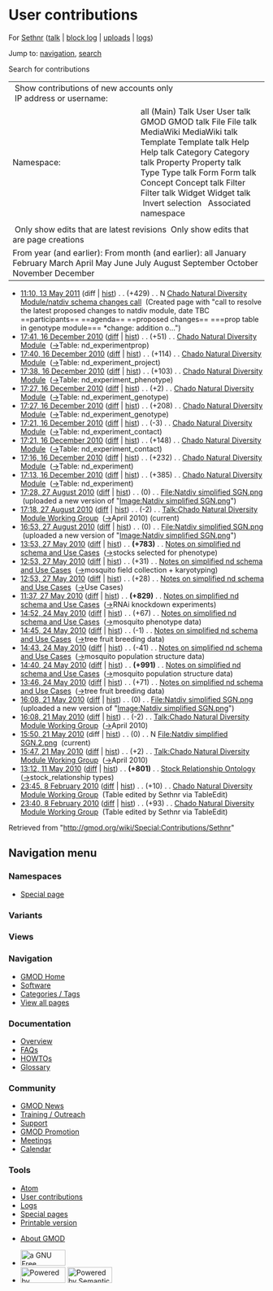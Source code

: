 <div id="mw-page-base" class="noprint">

</div>

<div id="mw-head-base" class="noprint">

</div>

<div id="content" class="mw-body" role="main">

<span id="top"></span>

<div id="mw-js-message" style="display:none;">

</div>



# <span dir="auto">User contributions</span>

<div id="bodyContent">

<div id="contentSub">

For <a
href="/mediawiki/index.php?title=User:Sethnr&amp;action=edit&amp;redlink=1"
class="new" title="User:Sethnr (page does not exist)">Sethnr</a> (<a
href="/mediawiki/index.php?title=User_talk:Sethnr&amp;action=edit&amp;redlink=1"
class="new" title="User talk:Sethnr (page does not exist)">talk</a> \|
[block
log](/mediawiki/index.php?title=Special:Log/block&page=User%3ASethnr "Special:Log/block")
\| [uploads](/wiki/Special:ListFiles/Sethnr "Special:ListFiles/Sethnr")
\| [logs](/wiki/Special:Log/Sethnr "Special:Log/Sethnr"))

</div>

<div id="jump-to-nav" class="mw-jump">

Jump to: [navigation](#mw-navigation), [search](#p-search)

</div>

<div id="mw-content-text">

Search for contributions

<table class="mw-contributions-table">
<colgroup>
<col style="width: 50%" />
<col style="width: 50%" />
</colgroup>
<tbody>
<tr class="odd">
<td colspan="2"> Show contributions of new accounts only<br />
 IP address or username:</td>
</tr>
<tr class="even">
<td class="mw-label">Namespace:</td>
<td>all (Main) Talk User User talk GMOD GMOD talk File File talk
MediaWiki MediaWiki talk Template Template talk Help Help talk Category
Category talk Property Property talk Type Type talk Form Form talk
Concept Concept talk Filter Filter talk Widget Widget talk  
 Invert selection 
 Associated namespace </td>
</tr>
<tr class="odd">
<td colspan="2"></td>
</tr>
<tr class="even">
<td colspan="2"> Only show edits that are latest revisions
 Only show edits that are page creations</td>
</tr>
<tr class="odd">
<td colspan="2">From year (and earlier): From month (and earlier): all
January February March April May June July August September October
November December</td>
</tr>
</tbody>
</table>

- <a
  href="/mediawiki/index.php?title=Chado_Natural_Diversity_Module/natdiv_schema_changes_call&amp;oldid=17682"
  class="mw-changeslist-date"
  title="Chado Natural Diversity Module/natdiv schema changes call">11:10,
  13 May 2011</a> (diff \|
  [hist](/mediawiki/index.php?title=Chado_Natural_Diversity_Module/natdiv_schema_changes_call&action=history "Chado Natural Diversity Module/natdiv schema changes call"))
  <span class="mw-changeslist-separator">. .</span>
  <span class="mw-plusminus-pos" dir="ltr"
  title="429 bytes after change">(+429)</span>‎
  <span class="mw-changeslist-separator">. .</span> N <a
  href="/wiki/Chado_Natural_Diversity_Module/natdiv_schema_changes_call"
  class="mw-contributions-title"
  title="Chado Natural Diversity Module/natdiv schema changes call">Chado
  Natural Diversity Module/natdiv schema changes call</a> ‎
  <span class="comment">(Created page with "call to resolve the latest
  proposed changes to natdiv module, date TBC ==participants==
  ==agenda== ==proposed changes== ===prop table in genotype module===
  \*change: addition o…")</span>
- <a
  href="/mediawiki/index.php?title=Chado_Natural_Diversity_Module&amp;oldid=16169"
  class="mw-changeslist-date"
  title="Chado Natural Diversity Module">17:41, 16 December 2010</a>
  ([diff](/mediawiki/index.php?title=Chado_Natural_Diversity_Module&diff=prev&oldid=16169 "Chado Natural Diversity Module")
  \|
  [hist](/mediawiki/index.php?title=Chado_Natural_Diversity_Module&action=history "Chado Natural Diversity Module"))
  <span class="mw-changeslist-separator">. .</span>
  <span class="mw-plusminus-pos" dir="ltr"
  title="18,531 bytes after change">(+51)</span>‎
  <span class="mw-changeslist-separator">. .</span>
  <a href="/wiki/Chado_Natural_Diversity_Module"
  class="mw-contributions-title"
  title="Chado Natural Diversity Module">Chado Natural Diversity
  Module</a> ‎
  <span class="comment">([→](/wiki/Chado_Natural_Diversity_Module#Table:_nd_experimentprop "Chado Natural Diversity Module")‎<span dir="auto"><span class="autocomment">Table:
  nd_experimentprop</span></span>)</span>
- <a
  href="/mediawiki/index.php?title=Chado_Natural_Diversity_Module&amp;oldid=16168"
  class="mw-changeslist-date"
  title="Chado Natural Diversity Module">17:40, 16 December 2010</a>
  ([diff](/mediawiki/index.php?title=Chado_Natural_Diversity_Module&diff=prev&oldid=16168 "Chado Natural Diversity Module")
  \|
  [hist](/mediawiki/index.php?title=Chado_Natural_Diversity_Module&action=history "Chado Natural Diversity Module"))
  <span class="mw-changeslist-separator">. .</span>
  <span class="mw-plusminus-pos" dir="ltr"
  title="18,480 bytes after change">(+114)</span>‎
  <span class="mw-changeslist-separator">. .</span>
  <a href="/wiki/Chado_Natural_Diversity_Module"
  class="mw-contributions-title"
  title="Chado Natural Diversity Module">Chado Natural Diversity
  Module</a> ‎
  <span class="comment">([→](/wiki/Chado_Natural_Diversity_Module#Table:_nd_experiment_project "Chado Natural Diversity Module")‎<span dir="auto"><span class="autocomment">Table:
  nd_experiment_project</span></span>)</span>
- <a
  href="/mediawiki/index.php?title=Chado_Natural_Diversity_Module&amp;oldid=16167"
  class="mw-changeslist-date"
  title="Chado Natural Diversity Module">17:38, 16 December 2010</a>
  ([diff](/mediawiki/index.php?title=Chado_Natural_Diversity_Module&diff=prev&oldid=16167 "Chado Natural Diversity Module")
  \|
  [hist](/mediawiki/index.php?title=Chado_Natural_Diversity_Module&action=history "Chado Natural Diversity Module"))
  <span class="mw-changeslist-separator">. .</span>
  <span class="mw-plusminus-pos" dir="ltr"
  title="18,366 bytes after change">(+103)</span>‎
  <span class="mw-changeslist-separator">. .</span>
  <a href="/wiki/Chado_Natural_Diversity_Module"
  class="mw-contributions-title"
  title="Chado Natural Diversity Module">Chado Natural Diversity
  Module</a> ‎
  <span class="comment">([→](/wiki/Chado_Natural_Diversity_Module#Table:_nd_experiment_phenotype "Chado Natural Diversity Module")‎<span dir="auto"><span class="autocomment">Table:
  nd_experiment_phenotype</span></span>)</span>
- <a
  href="/mediawiki/index.php?title=Chado_Natural_Diversity_Module&amp;oldid=16165"
  class="mw-changeslist-date"
  title="Chado Natural Diversity Module">17:27, 16 December 2010</a>
  ([diff](/mediawiki/index.php?title=Chado_Natural_Diversity_Module&diff=prev&oldid=16165 "Chado Natural Diversity Module")
  \|
  [hist](/mediawiki/index.php?title=Chado_Natural_Diversity_Module&action=history "Chado Natural Diversity Module"))
  <span class="mw-changeslist-separator">. .</span>
  <span class="mw-plusminus-pos" dir="ltr"
  title="18,263 bytes after change">(+2)</span>‎
  <span class="mw-changeslist-separator">. .</span>
  <a href="/wiki/Chado_Natural_Diversity_Module"
  class="mw-contributions-title"
  title="Chado Natural Diversity Module">Chado Natural Diversity
  Module</a> ‎
  <span class="comment">([→](/wiki/Chado_Natural_Diversity_Module#Table:_nd_experiment_genotype "Chado Natural Diversity Module")‎<span dir="auto"><span class="autocomment">Table:
  nd_experiment_genotype</span></span>)</span>
- <a
  href="/mediawiki/index.php?title=Chado_Natural_Diversity_Module&amp;oldid=16164"
  class="mw-changeslist-date"
  title="Chado Natural Diversity Module">17:27, 16 December 2010</a>
  ([diff](/mediawiki/index.php?title=Chado_Natural_Diversity_Module&diff=prev&oldid=16164 "Chado Natural Diversity Module")
  \|
  [hist](/mediawiki/index.php?title=Chado_Natural_Diversity_Module&action=history "Chado Natural Diversity Module"))
  <span class="mw-changeslist-separator">. .</span>
  <span class="mw-plusminus-pos" dir="ltr"
  title="18,261 bytes after change">(+208)</span>‎
  <span class="mw-changeslist-separator">. .</span>
  <a href="/wiki/Chado_Natural_Diversity_Module"
  class="mw-contributions-title"
  title="Chado Natural Diversity Module">Chado Natural Diversity
  Module</a> ‎
  <span class="comment">([→](/wiki/Chado_Natural_Diversity_Module#Table:_nd_experiment_genotype "Chado Natural Diversity Module")‎<span dir="auto"><span class="autocomment">Table:
  nd_experiment_genotype</span></span>)</span>
- <a
  href="/mediawiki/index.php?title=Chado_Natural_Diversity_Module&amp;oldid=16163"
  class="mw-changeslist-date"
  title="Chado Natural Diversity Module">17:21, 16 December 2010</a>
  ([diff](/mediawiki/index.php?title=Chado_Natural_Diversity_Module&diff=prev&oldid=16163 "Chado Natural Diversity Module")
  \|
  [hist](/mediawiki/index.php?title=Chado_Natural_Diversity_Module&action=history "Chado Natural Diversity Module"))
  <span class="mw-changeslist-separator">. .</span>
  <span class="mw-plusminus-neg" dir="ltr"
  title="18,053 bytes after change">(-3)</span>‎
  <span class="mw-changeslist-separator">. .</span>
  <a href="/wiki/Chado_Natural_Diversity_Module"
  class="mw-contributions-title"
  title="Chado Natural Diversity Module">Chado Natural Diversity
  Module</a> ‎
  <span class="comment">([→](/wiki/Chado_Natural_Diversity_Module#Table:_nd_experiment_contact "Chado Natural Diversity Module")‎<span dir="auto"><span class="autocomment">Table:
  nd_experiment_contact</span></span>)</span>
- <a
  href="/mediawiki/index.php?title=Chado_Natural_Diversity_Module&amp;oldid=16162"
  class="mw-changeslist-date"
  title="Chado Natural Diversity Module">17:21, 16 December 2010</a>
  ([diff](/mediawiki/index.php?title=Chado_Natural_Diversity_Module&diff=prev&oldid=16162 "Chado Natural Diversity Module")
  \|
  [hist](/mediawiki/index.php?title=Chado_Natural_Diversity_Module&action=history "Chado Natural Diversity Module"))
  <span class="mw-changeslist-separator">. .</span>
  <span class="mw-plusminus-pos" dir="ltr"
  title="18,056 bytes after change">(+148)</span>‎
  <span class="mw-changeslist-separator">. .</span>
  <a href="/wiki/Chado_Natural_Diversity_Module"
  class="mw-contributions-title"
  title="Chado Natural Diversity Module">Chado Natural Diversity
  Module</a> ‎
  <span class="comment">([→](/wiki/Chado_Natural_Diversity_Module#Table:_nd_experiment_contact "Chado Natural Diversity Module")‎<span dir="auto"><span class="autocomment">Table:
  nd_experiment_contact</span></span>)</span>
- <a
  href="/mediawiki/index.php?title=Chado_Natural_Diversity_Module&amp;oldid=16157"
  class="mw-changeslist-date"
  title="Chado Natural Diversity Module">17:16, 16 December 2010</a>
  ([diff](/mediawiki/index.php?title=Chado_Natural_Diversity_Module&diff=prev&oldid=16157 "Chado Natural Diversity Module")
  \|
  [hist](/mediawiki/index.php?title=Chado_Natural_Diversity_Module&action=history "Chado Natural Diversity Module"))
  <span class="mw-changeslist-separator">. .</span>
  <span class="mw-plusminus-pos" dir="ltr"
  title="17,908 bytes after change">(+232)</span>‎
  <span class="mw-changeslist-separator">. .</span>
  <a href="/wiki/Chado_Natural_Diversity_Module"
  class="mw-contributions-title"
  title="Chado Natural Diversity Module">Chado Natural Diversity
  Module</a> ‎
  <span class="comment">([→](/wiki/Chado_Natural_Diversity_Module#Table:_nd_experiment "Chado Natural Diversity Module")‎<span dir="auto"><span class="autocomment">Table:
  nd_experiment</span></span>)</span>
- <a
  href="/mediawiki/index.php?title=Chado_Natural_Diversity_Module&amp;oldid=16155"
  class="mw-changeslist-date"
  title="Chado Natural Diversity Module">17:13, 16 December 2010</a>
  ([diff](/mediawiki/index.php?title=Chado_Natural_Diversity_Module&diff=prev&oldid=16155 "Chado Natural Diversity Module")
  \|
  [hist](/mediawiki/index.php?title=Chado_Natural_Diversity_Module&action=history "Chado Natural Diversity Module"))
  <span class="mw-changeslist-separator">. .</span>
  <span class="mw-plusminus-pos" dir="ltr"
  title="17,676 bytes after change">(+385)</span>‎
  <span class="mw-changeslist-separator">. .</span>
  <a href="/wiki/Chado_Natural_Diversity_Module"
  class="mw-contributions-title"
  title="Chado Natural Diversity Module">Chado Natural Diversity
  Module</a> ‎
  <span class="comment">([→](/wiki/Chado_Natural_Diversity_Module#Table:_nd_experiment "Chado Natural Diversity Module")‎<span dir="auto"><span class="autocomment">Table:
  nd_experiment</span></span>)</span>
- <a
  href="/mediawiki/index.php?title=File:Natdiv_simplified_SGN.png&amp;oldid=14319"
  class="mw-changeslist-date"
  title="File:Natdiv simplified SGN.png">17:28, 27 August 2010</a>
  ([diff](/mediawiki/index.php?title=File:Natdiv_simplified_SGN.png&diff=prev&oldid=14319 "File:Natdiv simplified SGN.png")
  \|
  [hist](/mediawiki/index.php?title=File:Natdiv_simplified_SGN.png&action=history "File:Natdiv simplified SGN.png"))
  <span class="mw-changeslist-separator">. .</span>
  <span class="mw-plusminus-null" dir="ltr"
  title="0 bytes after change">(0)</span>‎
  <span class="mw-changeslist-separator">. .</span>
  <a href="/wiki/File:Natdiv_simplified_SGN.png"
  class="mw-contributions-title"
  title="File:Natdiv simplified SGN.png">File:Natdiv simplified
  SGN.png</a> ‎ <span class="comment">(uploaded a new version of
  "[Image:Natdiv simplified
  SGN.png](/wiki/File:Natdiv_simplified_SGN.png "File:Natdiv simplified SGN.png")")</span>
- <a
  href="/mediawiki/index.php?title=Talk:Chado_Natural_Diversity_Module_Working_Group&amp;oldid=14318"
  class="mw-changeslist-date"
  title="Talk:Chado Natural Diversity Module Working Group">17:18, 27
  August 2010</a>
  ([diff](/mediawiki/index.php?title=Talk:Chado_Natural_Diversity_Module_Working_Group&diff=prev&oldid=14318 "Talk:Chado Natural Diversity Module Working Group")
  \|
  [hist](/mediawiki/index.php?title=Talk:Chado_Natural_Diversity_Module_Working_Group&action=history "Talk:Chado Natural Diversity Module Working Group"))
  <span class="mw-changeslist-separator">. .</span>
  <span class="mw-plusminus-neg" dir="ltr"
  title="14,494 bytes after change">(-2)</span>‎
  <span class="mw-changeslist-separator">. .</span>
  <a href="/wiki/Talk:Chado_Natural_Diversity_Module_Working_Group"
  class="mw-contributions-title"
  title="Talk:Chado Natural Diversity Module Working Group">Talk:Chado
  Natural Diversity Module Working Group</a> ‎
  <span class="comment">([→](/wiki/Talk:Chado_Natural_Diversity_Module_Working_Group#April_2010 "Talk:Chado Natural Diversity Module Working Group")‎<span dir="auto"><span class="autocomment">April
  2010</span></span>)</span> <span class="mw-uctop">(current)</span>
- <a
  href="/mediawiki/index.php?title=File:Natdiv_simplified_SGN.png&amp;oldid=14317"
  class="mw-changeslist-date"
  title="File:Natdiv simplified SGN.png">16:53, 27 August 2010</a>
  ([diff](/mediawiki/index.php?title=File:Natdiv_simplified_SGN.png&diff=prev&oldid=14317 "File:Natdiv simplified SGN.png")
  \|
  [hist](/mediawiki/index.php?title=File:Natdiv_simplified_SGN.png&action=history "File:Natdiv simplified SGN.png"))
  <span class="mw-changeslist-separator">. .</span>
  <span class="mw-plusminus-null" dir="ltr"
  title="0 bytes after change">(0)</span>‎
  <span class="mw-changeslist-separator">. .</span>
  <a href="/wiki/File:Natdiv_simplified_SGN.png"
  class="mw-contributions-title"
  title="File:Natdiv simplified SGN.png">File:Natdiv simplified
  SGN.png</a> ‎ <span class="comment">(uploaded a new version of
  "[Image:Natdiv simplified
  SGN.png](/wiki/File:Natdiv_simplified_SGN.png "File:Natdiv simplified SGN.png")")</span>
- <a
  href="/mediawiki/index.php?title=Notes_on_simplified_nd_schema_and_Use_Cases&amp;oldid=12759"
  class="mw-changeslist-date"
  title="Notes on simplified nd schema and Use Cases">13:53, 27 May
  2010</a>
  ([diff](/mediawiki/index.php?title=Notes_on_simplified_nd_schema_and_Use_Cases&diff=prev&oldid=12759 "Notes on simplified nd schema and Use Cases")
  \|
  [hist](/mediawiki/index.php?title=Notes_on_simplified_nd_schema_and_Use_Cases&action=history "Notes on simplified nd schema and Use Cases"))
  <span class="mw-changeslist-separator">. .</span> **(+783)**‎
  <span class="mw-changeslist-separator">. .</span>
  <a href="/wiki/Notes_on_simplified_nd_schema_and_Use_Cases"
  class="mw-contributions-title"
  title="Notes on simplified nd schema and Use Cases">Notes on simplified
  nd schema and Use Cases</a> ‎
  <span class="comment">([→](/wiki/Notes_on_simplified_nd_schema_and_Use_Cases#stocks_selected_for_phenotype "Notes on simplified nd schema and Use Cases")‎<span dir="auto"><span class="autocomment">stocks
  selected for phenotype</span></span>)</span>
- <a
  href="/mediawiki/index.php?title=Notes_on_simplified_nd_schema_and_Use_Cases&amp;oldid=12758"
  class="mw-changeslist-date"
  title="Notes on simplified nd schema and Use Cases">12:53, 27 May
  2010</a>
  ([diff](/mediawiki/index.php?title=Notes_on_simplified_nd_schema_and_Use_Cases&diff=prev&oldid=12758 "Notes on simplified nd schema and Use Cases")
  \|
  [hist](/mediawiki/index.php?title=Notes_on_simplified_nd_schema_and_Use_Cases&action=history "Notes on simplified nd schema and Use Cases"))
  <span class="mw-changeslist-separator">. .</span>
  <span class="mw-plusminus-pos" dir="ltr"
  title="13,747 bytes after change">(+31)</span>‎
  <span class="mw-changeslist-separator">. .</span>
  <a href="/wiki/Notes_on_simplified_nd_schema_and_Use_Cases"
  class="mw-contributions-title"
  title="Notes on simplified nd schema and Use Cases">Notes on simplified
  nd schema and Use Cases</a> ‎
  <span class="comment">([→](/wiki/Notes_on_simplified_nd_schema_and_Use_Cases#mosquito_field_collection_.2B_karyotyping "Notes on simplified nd schema and Use Cases")‎<span dir="auto"><span class="autocomment">mosquito
  field collection + karyotyping</span></span>)</span>
- <a
  href="/mediawiki/index.php?title=Notes_on_simplified_nd_schema_and_Use_Cases&amp;oldid=12757"
  class="mw-changeslist-date"
  title="Notes on simplified nd schema and Use Cases">12:53, 27 May
  2010</a>
  ([diff](/mediawiki/index.php?title=Notes_on_simplified_nd_schema_and_Use_Cases&diff=prev&oldid=12757 "Notes on simplified nd schema and Use Cases")
  \|
  [hist](/mediawiki/index.php?title=Notes_on_simplified_nd_schema_and_Use_Cases&action=history "Notes on simplified nd schema and Use Cases"))
  <span class="mw-changeslist-separator">. .</span>
  <span class="mw-plusminus-pos" dir="ltr"
  title="13,716 bytes after change">(+28)</span>‎
  <span class="mw-changeslist-separator">. .</span>
  <a href="/wiki/Notes_on_simplified_nd_schema_and_Use_Cases"
  class="mw-contributions-title"
  title="Notes on simplified nd schema and Use Cases">Notes on simplified
  nd schema and Use Cases</a> ‎
  <span class="comment">([→](/wiki/Notes_on_simplified_nd_schema_and_Use_Cases#Use_Cases "Notes on simplified nd schema and Use Cases")‎<span dir="auto"><span class="autocomment">Use
  Cases</span></span>)</span>
- <a
  href="/mediawiki/index.php?title=Notes_on_simplified_nd_schema_and_Use_Cases&amp;oldid=12756"
  class="mw-changeslist-date"
  title="Notes on simplified nd schema and Use Cases">11:37, 27 May
  2010</a>
  ([diff](/mediawiki/index.php?title=Notes_on_simplified_nd_schema_and_Use_Cases&diff=prev&oldid=12756 "Notes on simplified nd schema and Use Cases")
  \|
  [hist](/mediawiki/index.php?title=Notes_on_simplified_nd_schema_and_Use_Cases&action=history "Notes on simplified nd schema and Use Cases"))
  <span class="mw-changeslist-separator">. .</span> **(+829)**‎
  <span class="mw-changeslist-separator">. .</span>
  <a href="/wiki/Notes_on_simplified_nd_schema_and_Use_Cases"
  class="mw-contributions-title"
  title="Notes on simplified nd schema and Use Cases">Notes on simplified
  nd schema and Use Cases</a> ‎
  <span class="comment">([→](/wiki/Notes_on_simplified_nd_schema_and_Use_Cases#RNAi_knockdown_experiments "Notes on simplified nd schema and Use Cases")‎<span dir="auto"><span class="autocomment">RNAi
  knockdown experiments</span></span>)</span>
- <a
  href="/mediawiki/index.php?title=Notes_on_simplified_nd_schema_and_Use_Cases&amp;oldid=12675"
  class="mw-changeslist-date"
  title="Notes on simplified nd schema and Use Cases">14:52, 24 May
  2010</a>
  ([diff](/mediawiki/index.php?title=Notes_on_simplified_nd_schema_and_Use_Cases&diff=prev&oldid=12675 "Notes on simplified nd schema and Use Cases")
  \|
  [hist](/mediawiki/index.php?title=Notes_on_simplified_nd_schema_and_Use_Cases&action=history "Notes on simplified nd schema and Use Cases"))
  <span class="mw-changeslist-separator">. .</span>
  <span class="mw-plusminus-pos" dir="ltr"
  title="10,367 bytes after change">(+67)</span>‎
  <span class="mw-changeslist-separator">. .</span>
  <a href="/wiki/Notes_on_simplified_nd_schema_and_Use_Cases"
  class="mw-contributions-title"
  title="Notes on simplified nd schema and Use Cases">Notes on simplified
  nd schema and Use Cases</a> ‎
  <span class="comment">([→](/wiki/Notes_on_simplified_nd_schema_and_Use_Cases#mosquito_phenotype_data "Notes on simplified nd schema and Use Cases")‎<span dir="auto"><span class="autocomment">mosquito
  phenotype data</span></span>)</span>
- <a
  href="/mediawiki/index.php?title=Notes_on_simplified_nd_schema_and_Use_Cases&amp;oldid=12674"
  class="mw-changeslist-date"
  title="Notes on simplified nd schema and Use Cases">14:45, 24 May
  2010</a>
  ([diff](/mediawiki/index.php?title=Notes_on_simplified_nd_schema_and_Use_Cases&diff=prev&oldid=12674 "Notes on simplified nd schema and Use Cases")
  \|
  [hist](/mediawiki/index.php?title=Notes_on_simplified_nd_schema_and_Use_Cases&action=history "Notes on simplified nd schema and Use Cases"))
  <span class="mw-changeslist-separator">. .</span>
  <span class="mw-plusminus-neg" dir="ltr"
  title="10,300 bytes after change">(-1)</span>‎
  <span class="mw-changeslist-separator">. .</span>
  <a href="/wiki/Notes_on_simplified_nd_schema_and_Use_Cases"
  class="mw-contributions-title"
  title="Notes on simplified nd schema and Use Cases">Notes on simplified
  nd schema and Use Cases</a> ‎
  <span class="comment">([→](/wiki/Notes_on_simplified_nd_schema_and_Use_Cases#tree_fruit_breeding_data "Notes on simplified nd schema and Use Cases")‎<span dir="auto"><span class="autocomment">tree
  fruit breeding data</span></span>)</span>
- <a
  href="/mediawiki/index.php?title=Notes_on_simplified_nd_schema_and_Use_Cases&amp;oldid=12673"
  class="mw-changeslist-date"
  title="Notes on simplified nd schema and Use Cases">14:43, 24 May
  2010</a>
  ([diff](/mediawiki/index.php?title=Notes_on_simplified_nd_schema_and_Use_Cases&diff=prev&oldid=12673 "Notes on simplified nd schema and Use Cases")
  \|
  [hist](/mediawiki/index.php?title=Notes_on_simplified_nd_schema_and_Use_Cases&action=history "Notes on simplified nd schema and Use Cases"))
  <span class="mw-changeslist-separator">. .</span>
  <span class="mw-plusminus-neg" dir="ltr"
  title="10,301 bytes after change">(-41)</span>‎
  <span class="mw-changeslist-separator">. .</span>
  <a href="/wiki/Notes_on_simplified_nd_schema_and_Use_Cases"
  class="mw-contributions-title"
  title="Notes on simplified nd schema and Use Cases">Notes on simplified
  nd schema and Use Cases</a> ‎
  <span class="comment">([→](/wiki/Notes_on_simplified_nd_schema_and_Use_Cases#mosquito_population_structure_data "Notes on simplified nd schema and Use Cases")‎<span dir="auto"><span class="autocomment">mosquito
  population structure data</span></span>)</span>
- <a
  href="/mediawiki/index.php?title=Notes_on_simplified_nd_schema_and_Use_Cases&amp;oldid=12672"
  class="mw-changeslist-date"
  title="Notes on simplified nd schema and Use Cases">14:40, 24 May
  2010</a>
  ([diff](/mediawiki/index.php?title=Notes_on_simplified_nd_schema_and_Use_Cases&diff=prev&oldid=12672 "Notes on simplified nd schema and Use Cases")
  \|
  [hist](/mediawiki/index.php?title=Notes_on_simplified_nd_schema_and_Use_Cases&action=history "Notes on simplified nd schema and Use Cases"))
  <span class="mw-changeslist-separator">. .</span> **(+991)**‎
  <span class="mw-changeslist-separator">. .</span>
  <a href="/wiki/Notes_on_simplified_nd_schema_and_Use_Cases"
  class="mw-contributions-title"
  title="Notes on simplified nd schema and Use Cases">Notes on simplified
  nd schema and Use Cases</a> ‎
  <span class="comment">([→](/wiki/Notes_on_simplified_nd_schema_and_Use_Cases#mosquito_population_structure_data "Notes on simplified nd schema and Use Cases")‎<span dir="auto"><span class="autocomment">mosquito
  population structure data</span></span>)</span>
- <a
  href="/mediawiki/index.php?title=Notes_on_simplified_nd_schema_and_Use_Cases&amp;oldid=12671"
  class="mw-changeslist-date"
  title="Notes on simplified nd schema and Use Cases">13:46, 24 May
  2010</a>
  ([diff](/mediawiki/index.php?title=Notes_on_simplified_nd_schema_and_Use_Cases&diff=prev&oldid=12671 "Notes on simplified nd schema and Use Cases")
  \|
  [hist](/mediawiki/index.php?title=Notes_on_simplified_nd_schema_and_Use_Cases&action=history "Notes on simplified nd schema and Use Cases"))
  <span class="mw-changeslist-separator">. .</span>
  <span class="mw-plusminus-pos" dir="ltr"
  title="9,351 bytes after change">(+71)</span>‎
  <span class="mw-changeslist-separator">. .</span>
  <a href="/wiki/Notes_on_simplified_nd_schema_and_Use_Cases"
  class="mw-contributions-title"
  title="Notes on simplified nd schema and Use Cases">Notes on simplified
  nd schema and Use Cases</a> ‎
  <span class="comment">([→](/wiki/Notes_on_simplified_nd_schema_and_Use_Cases#tree_fruit_breeding_data "Notes on simplified nd schema and Use Cases")‎<span dir="auto"><span class="autocomment">tree
  fruit breeding data</span></span>)</span>
- <a
  href="/mediawiki/index.php?title=File:Natdiv_simplified_SGN.png&amp;oldid=12632"
  class="mw-changeslist-date"
  title="File:Natdiv simplified SGN.png">16:08, 21 May 2010</a>
  ([diff](/mediawiki/index.php?title=File:Natdiv_simplified_SGN.png&diff=prev&oldid=12632 "File:Natdiv simplified SGN.png")
  \|
  [hist](/mediawiki/index.php?title=File:Natdiv_simplified_SGN.png&action=history "File:Natdiv simplified SGN.png"))
  <span class="mw-changeslist-separator">. .</span>
  <span class="mw-plusminus-null" dir="ltr"
  title="0 bytes after change">(0)</span>‎
  <span class="mw-changeslist-separator">. .</span>
  <a href="/wiki/File:Natdiv_simplified_SGN.png"
  class="mw-contributions-title"
  title="File:Natdiv simplified SGN.png">File:Natdiv simplified
  SGN.png</a> ‎ <span class="comment">(uploaded a new version of
  "[Image:Natdiv simplified
  SGN.png](/wiki/File:Natdiv_simplified_SGN.png "File:Natdiv simplified SGN.png")")</span>
- <a
  href="/mediawiki/index.php?title=Talk:Chado_Natural_Diversity_Module_Working_Group&amp;oldid=12631"
  class="mw-changeslist-date"
  title="Talk:Chado Natural Diversity Module Working Group">16:08, 21 May
  2010</a>
  ([diff](/mediawiki/index.php?title=Talk:Chado_Natural_Diversity_Module_Working_Group&diff=prev&oldid=12631 "Talk:Chado Natural Diversity Module Working Group")
  \|
  [hist](/mediawiki/index.php?title=Talk:Chado_Natural_Diversity_Module_Working_Group&action=history "Talk:Chado Natural Diversity Module Working Group"))
  <span class="mw-changeslist-separator">. .</span>
  <span class="mw-plusminus-neg" dir="ltr"
  title="13,561 bytes after change">(-2)</span>‎
  <span class="mw-changeslist-separator">. .</span>
  <a href="/wiki/Talk:Chado_Natural_Diversity_Module_Working_Group"
  class="mw-contributions-title"
  title="Talk:Chado Natural Diversity Module Working Group">Talk:Chado
  Natural Diversity Module Working Group</a> ‎
  <span class="comment">([→](/wiki/Talk:Chado_Natural_Diversity_Module_Working_Group#April_2010 "Talk:Chado Natural Diversity Module Working Group")‎<span dir="auto"><span class="autocomment">April
  2010</span></span>)</span>
- <a
  href="/mediawiki/index.php?title=File:Natdiv_simplified_SGN.2.png&amp;oldid=12630"
  class="mw-changeslist-date"
  title="File:Natdiv simplified SGN.2.png">15:50, 21 May 2010</a> (diff
  \|
  [hist](/mediawiki/index.php?title=File:Natdiv_simplified_SGN.2.png&action=history "File:Natdiv simplified SGN.2.png"))
  <span class="mw-changeslist-separator">. .</span>
  <span class="mw-plusminus-null" dir="ltr"
  title="0 bytes after change">(0)</span>‎
  <span class="mw-changeslist-separator">. .</span> N
  <a href="/wiki/File:Natdiv_simplified_SGN.2.png"
  class="mw-contributions-title"
  title="File:Natdiv simplified SGN.2.png">File:Natdiv simplified
  SGN.2.png</a> ‎ <span class="mw-uctop">(current)</span>
- <a
  href="/mediawiki/index.php?title=Talk:Chado_Natural_Diversity_Module_Working_Group&amp;oldid=12629"
  class="mw-changeslist-date"
  title="Talk:Chado Natural Diversity Module Working Group">15:47, 21 May
  2010</a>
  ([diff](/mediawiki/index.php?title=Talk:Chado_Natural_Diversity_Module_Working_Group&diff=prev&oldid=12629 "Talk:Chado Natural Diversity Module Working Group")
  \|
  [hist](/mediawiki/index.php?title=Talk:Chado_Natural_Diversity_Module_Working_Group&action=history "Talk:Chado Natural Diversity Module Working Group"))
  <span class="mw-changeslist-separator">. .</span>
  <span class="mw-plusminus-pos" dir="ltr"
  title="13,563 bytes after change">(+2)</span>‎
  <span class="mw-changeslist-separator">. .</span>
  <a href="/wiki/Talk:Chado_Natural_Diversity_Module_Working_Group"
  class="mw-contributions-title"
  title="Talk:Chado Natural Diversity Module Working Group">Talk:Chado
  Natural Diversity Module Working Group</a> ‎
  <span class="comment">([→](/wiki/Talk:Chado_Natural_Diversity_Module_Working_Group#April_2010 "Talk:Chado Natural Diversity Module Working Group")‎<span dir="auto"><span class="autocomment">April
  2010</span></span>)</span>
- <a
  href="/mediawiki/index.php?title=Stock_Relationship_Ontology&amp;oldid=12517"
  class="mw-changeslist-date" title="Stock Relationship Ontology">13:12,
  11 May 2010</a>
  ([diff](/mediawiki/index.php?title=Stock_Relationship_Ontology&diff=prev&oldid=12517 "Stock Relationship Ontology")
  \|
  [hist](/mediawiki/index.php?title=Stock_Relationship_Ontology&action=history "Stock Relationship Ontology"))
  <span class="mw-changeslist-separator">. .</span> **(+801)**‎
  <span class="mw-changeslist-separator">. .</span>
  <a href="/wiki/Stock_Relationship_Ontology"
  class="mw-contributions-title" title="Stock Relationship Ontology">Stock
  Relationship Ontology</a> ‎
  <span class="comment">([→](/wiki/Stock_Relationship_Ontology#stock_relationship_types "Stock Relationship Ontology")‎<span dir="auto"><span class="autocomment">stock_relationship
  types</span></span>)</span>
- <a
  href="/mediawiki/index.php?title=Chado_Natural_Diversity_Module_Working_Group&amp;oldid=11919"
  class="mw-changeslist-date"
  title="Chado Natural Diversity Module Working Group">23:45, 8 February
  2010</a>
  ([diff](/mediawiki/index.php?title=Chado_Natural_Diversity_Module_Working_Group&diff=prev&oldid=11919 "Chado Natural Diversity Module Working Group")
  \|
  [hist](/mediawiki/index.php?title=Chado_Natural_Diversity_Module_Working_Group&action=history "Chado Natural Diversity Module Working Group"))
  <span class="mw-changeslist-separator">. .</span>
  <span class="mw-plusminus-pos" dir="ltr"
  title="4,654 bytes after change">(+10)</span>‎
  <span class="mw-changeslist-separator">. .</span>
  <a href="/wiki/Chado_Natural_Diversity_Module_Working_Group"
  class="mw-contributions-title"
  title="Chado Natural Diversity Module Working Group">Chado Natural
  Diversity Module Working Group</a> ‎ <span class="comment">(Table
  edited by Sethnr via TableEdit)</span>
- <a
  href="/mediawiki/index.php?title=Chado_Natural_Diversity_Module_Working_Group&amp;oldid=11918"
  class="mw-changeslist-date"
  title="Chado Natural Diversity Module Working Group">23:40, 8 February
  2010</a>
  ([diff](/mediawiki/index.php?title=Chado_Natural_Diversity_Module_Working_Group&diff=prev&oldid=11918 "Chado Natural Diversity Module Working Group")
  \|
  [hist](/mediawiki/index.php?title=Chado_Natural_Diversity_Module_Working_Group&action=history "Chado Natural Diversity Module Working Group"))
  <span class="mw-changeslist-separator">. .</span>
  <span class="mw-plusminus-pos" dir="ltr"
  title="4,644 bytes after change">(+93)</span>‎
  <span class="mw-changeslist-separator">. .</span>
  <a href="/wiki/Chado_Natural_Diversity_Module_Working_Group"
  class="mw-contributions-title"
  title="Chado Natural Diversity Module Working Group">Chado Natural
  Diversity Module Working Group</a> ‎ <span class="comment">(Table
  edited by Sethnr via TableEdit)</span>

</div>

<div class="printfooter">

Retrieved from "<http://gmod.org/wiki/Special:Contributions/Sethnr>"

</div>

<div id="catlinks" class="catlinks catlinks-allhidden">

</div>

<div class="visualClear">

</div>

</div>

</div>

<div id="mw-navigation">

## Navigation menu

<div id="mw-head">



<div id="left-navigation">

<div id="p-namespaces" class="vectorTabs" role="navigation"
aria-labelledby="p-namespaces-label">

### Namespaces

- <span id="ca-nstab-special">[Special
  page](/wiki/Special:Contributions/Sethnr "This is a special page, you cannot edit the page itself")</span>

</div>

<div id="p-variants" class="vectorMenu emptyPortlet" role="navigation"
aria-labelledby="p-variants-label">

### 

### Variants[](#)

<div class="menu">

</div>

</div>

</div>

<div id="right-navigation">

<div id="p-views" class="vectorTabs emptyPortlet" role="navigation"
aria-labelledby="p-views-label">

### Views

</div>



</div>



</div>

</div>

</div>

<div id="mw-panel">

<div id="p-logo" role="banner">

<a href="/wiki/Main_Page"
style="background-image: url(http://gmod.org/images/GMOD-cogs.png);"
title="Visit the main page"></a>

</div>

<div id="p-Navigation" class="portal" role="navigation"
aria-labelledby="p-Navigation-label">

### Navigation

<div class="body">

- <span id="n-GMOD-Home">[GMOD Home](/wiki/Main_Page)</span>
- <span id="n-Software">[Software](/wiki/GMOD_Components)</span>
- <span id="n-Categories-.2F-Tags">[Categories /
  Tags](/wiki/Categories)</span>
- <span id="n-View-all-pages">[View all
  pages](/wiki/Special:AllPages)</span>

</div>

</div>

<div id="p-Documentation" class="portal" role="navigation"
aria-labelledby="p-Documentation-label">

### Documentation

<div class="body">

- <span id="n-Overview">[Overview](/wiki/Overview)</span>
- <span id="n-FAQs">[FAQs](/wiki/Category:FAQ)</span>
- <span id="n-HOWTOs">[HOWTOs](/wiki/Category:HOWTO)</span>
- <span id="n-Glossary">[Glossary](/wiki/Glossary)</span>

</div>

</div>

<div id="p-Community" class="portal" role="navigation"
aria-labelledby="p-Community-label">

### Community

<div class="body">

- <span id="n-GMOD-News">[GMOD News](/wiki/GMOD_News)</span>
- <span id="n-Training-.2F-Outreach">[Training /
  Outreach](/wiki/Training_and_Outreach)</span>
- <span id="n-Support">[Support](/wiki/Support)</span>
- <span id="n-GMOD-Promotion">[GMOD
  Promotion](/wiki/GMOD_Promotion)</span>
- <span id="n-Meetings">[Meetings](/wiki/Meetings)</span>
- <span id="n-Calendar">[Calendar](/wiki/Calendar)</span>

</div>

</div>

<div id="p-tb" class="portal" role="navigation"
aria-labelledby="p-tb-label">

### Tools

<div class="body">

- <span id="feedlinks"><a
  href="http://gmod.org/mediawiki/index.php?title=Special:Contributions/Sethnr&amp;feed=atom"
  id="feed-atom" class="feedlink" rel="alternate"
  type="application/atom+xml" title="Atom feed for this page">Atom</a></span>
- <span id="t-contributions">[User
  contributions](/wiki/Special:Contributions/Sethnr "A list of contributions of this user")</span>
- <span id="t-log">[Logs](/wiki/Special:Log/Sethnr)</span>
- <span id="t-specialpages"><a href="/wiki/Special:SpecialPages" accesskey="q"
  title="A list of all special pages [q]">Special pages</a></span>
- <span id="t-print"><a
  href="/mediawiki/index.php?title=Special:Contributions/Sethnr&amp;printable=yes"
  rel="alternate" accesskey="p"
  title="Printable version of this page [p]">Printable version</a></span>

</div>

</div>

</div>

</div>

<div id="footer" role="contentinfo">

- <span id="footer-places-about">[About
  GMOD](/wiki/GMOD:About "GMOD:About")</span>

<!-- -->

- <span id="footer-copyrightico">[<img src="http://www.gnu.org/graphics/gfdl-logo-small.png" width="88"
  height="31" alt="a GNU Free Documentation License" />](http://www.gnu.org/licenses/fdl-1.3.html)</span>
- <span id="footer-poweredbyico">[<img src="/mediawiki/skins/common/images/poweredby_mediawiki_88x31.png"
  width="88" height="31" alt="Powered by MediaWiki" />](//www.mediawiki.org/)
  [<img
  src="/mediawiki/extensions/SemanticMediaWiki/includes/../resources/images/smw_button.png"
  width="88" height="31" alt="Powered by Semantic MediaWiki" />](https://www.semantic-mediawiki.org/wiki/Semantic_MediaWiki)</span>

<div style="clear:both">

</div>

</div>
